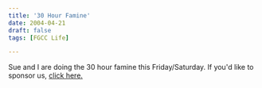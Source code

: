 ```yaml
---
title: '30 Hour Famine'
date: 2004-04-21
draft: false
tags: [FGCC Life]

---
```


Sue and I are doing the 30 hour famine this Friday/Saturday. If you'd like to sponsor us, [click here.](https://www2.worldvision.ca/famine/action/refer?itemNumber=12333554&participant=26076372)
